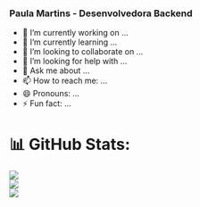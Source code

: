 ### Paula Martins - Desenvolvedora Backend

- 🔭 I’m currently working on ...
- 🌱 I’m currently learning ...
- 👯 I’m looking to collaborate on ...
- 🤔 I’m looking for help with ...
- 💬 Ask me about ...
- 📫 How to reach me: ...
- 😄 Pronouns: ...
- ⚡ Fun fact: ...

# 📊 GitHub Stats:
![](https://github-readme-stats.vercel.app/api?username=GabsOrtega&theme=blue-green&hide_border=false&include_all_commits=false&count_private=false)<br/>
![](https://github-readme-streak-stats.herokuapp.com/?user=GabsOrtega&theme=blue-green&hide_border=false)<br/>
![](https://github-readme-stats.vercel.app/api/top-langs/?username=GabsOrtega&theme=blue-green&hide_border=false&include_all_commits=false&count_private=false&layout=compact)
